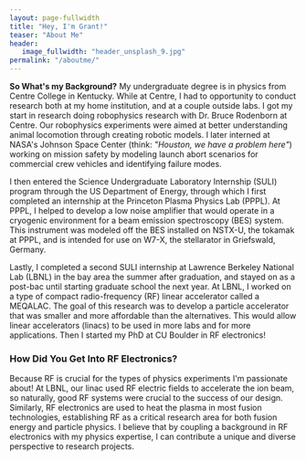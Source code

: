 ```yaml
---
layout: page-fullwidth
title: "Hey, I'm Grant!"
teaser: "About Me"
header:
   image_fullwidth: "header_unsplash_9.jpg"
permalink: "/aboutme/"
---
```


**So What's my Background?** My undergraduate degree is in physics from Centre College in Kentucky. While at Centre, I had to opportunity to conduct research both at my home institution, and at a couple outside labs. I got my start in research doing robophysics research with Dr. Bruce Rodenborn at Centre. Our robophysics experiments were aimed at better understanding animal locomotion through creating robotic models. I later interned at NASA's Johnson Space Center (think: <i>"Houston, we have a problem here"</i>) working on mission safety by modeling launch abort scenarios for commercial crew vehicles and identifying failure modes.

I then entered the Science Undergraduate Laboratory Internship (SULI) program through the US Department of Energy, through which I first completed an internship at the Princeton Plasma Physics Lab (PPPL). At PPPL, I helped to develop a low noise amplifier that would operate in a cryogenic environment for a beam emission spectroscopy (BES) system. This instrument was modeled off the BES installed on NSTX-U, the tokamak at PPPL, and is intended for use on W7-X, the stellarator in Griefswald, Germany.

Lastly, I completed a second SULI internship at Lawrence Berkeley National Lab (LBNL) in the bay area the summer after graduation, and stayed on as a post-bac until starting graduate school the next year. At LBNL, I worked on a type of compact radio-frequency (RF) linear accelerator called a MEQALAC. The goal of this research was to develop a particle accelerator that was smaller and more affordable than the alternatives. This would allow linear accelerators (linacs) to be used in more labs and for more applications. Then I started my PhD at CU Boulder in RF electronics!

### How Did You Get Into RF Electronics?
Because RF is crucial for the types of physics experiments I'm passionate about! At LBNL, our linac used RF electric fields to accelerate the ion beam, so naturally, good RF systems were crucial to the success of our design. Similarly, RF electronics are used to heat the plasma in most fusion technologies, establishing RF as a critical research area for both fusion energy and particle physics. I believe that by coupling a background in RF electronics with my physics expertise, I can contribute a unique and diverse perspective to research projects. 
